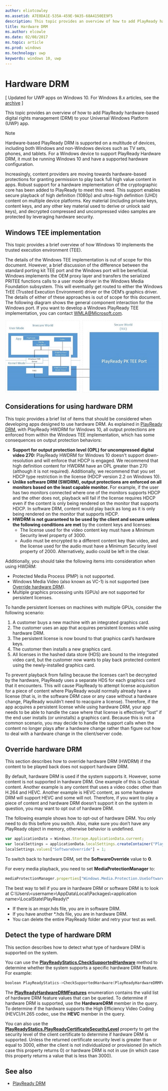 ```yaml
---
author: eliotcowley
ms.assetid: A7E0DA1E-535A-459E-9A35-68A4150EE9F5
description: This topic provides an overview of how to add PlayReady hardware-based digital rights management (DRM) to your Universal Windows Platform (UWP) app.
title: Hardware DRM
ms.author: elcowle
ms.date: 02/08/2017
ms.topic: article
ms.prod: windows
ms.technology: uwp
keywords: windows 10, uwp
---
```


# Hardware DRM

\[ Updated for UWP apps on Windows 10. For Windows 8.x articles, see the [archive](http://go.microsoft.com/fwlink/p/?linkid=619132) \]

This topic provides an overview of how to add PlayReady hardware-based digital rights management (DRM) to your Universal Windows Platform (UWP) app.

> [!NOTE] 
> Hardware-based PlayReady DRM is supported on a multitude of devices, including both Windows and non-Windows devices such as TV sets, phones, and tablets. For a Windows device to support PlayReady Hardware DRM, it must be running Windows 10 and have a supported hardware configuration.

Increasingly, content providers are moving towards hardware-based protections for granting permission to play back full high value content in apps. Robust support for a hardware implementation of the cryptographic core has been added to PlayReady to meet this need. This support enables secure playback of high definition (1080p) and ultra-high definition (UHD) content on multiple device platforms. Key material (including private keys, content keys, and any other key material used to derive or unlock said keys), and decrypted compressed and uncompressed video samples are protected by leveraging hardware security.

## Windows TEE implementation

This topic provides a brief overview of how Windows 10 implements the trusted execution environment (TEE).

The details of the Windows TEE implementation is out of scope for this document. However, a brief discussion of the difference between the standard porting kit TEE port and the Windows port will be beneficial. Windows implements the OEM proxy layer and transfers the serialized PRITEE functions calls to a user mode driver in the Windows Media Foundation subsystem. This will eventually get routed to either the Windows TrEE (Trusted Execution Environment) driver or the OEM’s graphics driver. The details of either of these approaches is out of scope for this document. The following diagram shows the general component interaction for the Windows port. If you want to develop a Windows PlayReady TEE implementation, you can contact <WMLA@Microsoft.com>.

![windows tee component diagram](images/windowsteecomponentdiagram720.jpg)

## Considerations for using hardware DRM

This topic provides a brief list of items that should be considered when developing apps designed to use hardware DRM. As explained in [PlayReady DRM](playready-client-sdk.md#output-protection), with PlayReady HWDRM for Windows 10, all output protections are enforced from within the Windows TEE implementation, which has some consequences on output protection behaviors:

-   **Support for output protection level (OPL) for uncompressed digital video 270:** PlayReady HWDRM for Windows 10 doesn't support down-resolution and will enforce that HDCP is engaged. We recommend that high definition content for HWDRM have an OPL greater than 270 (although it is not required). Additionally, we recommend that you set HDCP type restriction in the license (HDCP version 2.2 on Windows 10).
-   **Unlike software DRM (SWDRM), output protections are enforced on all monitors based on the least capable monitor.** For example, if the user has two monitors connected where one of the monitors supports HDCP and the other does not, playback will fail if the license requires HDCP even if the content is only being rendered on the monitor that supports HDCP. In software DRM, content would play back as long as it is only being rendered on the monitor that supports HDCP.
-   **HWDRM is not guaranteed to be used by the client and secure unless the following conditions are met** by the content keys and licenses:
    -   The license used for the video content key must have a Minimum Security level property of 3000.
    -   Audio must be encrypted to a different content key than video, and the license used for the audio must have a Minimum Security level property of 2000. Alternatively, audio could be left in the clear.
    
Additionally, you should take the following items into consideration when using HWDRM:

-   Protected Media Process (PMP) is not supported.
-   Windows Media Video (also known as VC-1) is not supported (see [Override hardware DRM](#override-hardware-drm)).
-   Multiple graphics processing units (GPUs) are not supported for persistent licenses.

To handle persistent licenses on machines with multiple GPUs, consider the following scenario:

1.  A customer buys a new machine with an integrated graphics card.
2.  The customer uses an app that acquires persistent licenses while using hardware DRM.
3.  The persistent license is now bound to that graphics card’s hardware keys.
4.  The customer then installs a new graphics card.
5.  All licenses in the hashed data store (HDS) are bound to the integrated video card, but the customer now wants to play back protected content using the newly-installed graphics card.

To prevent playback from failing because the licenses can’t be decrypted by the hardware, PlayReady uses a separate HDS for each graphics card that it encounters. This will cause PlayReady to attempt license acquisition for a piece of content where PlayReady would normally already have a license (that is, in the software DRM case or any case without a hardware change, PlayReady wouldn’t need to reacquire a license). Therefore, if the app acquires a persistent license while using hardware DRM, your app needs to be able to handle the case where that license is effectively “lost” if the end user installs (or uninstalls) a graphics card. Because this is not a common scenario, you may decide to handle the support calls when the content no longer plays after a hardware change rather than figure out how to deal with a hardware change in the client/server code.

## Override hardware DRM

This section describes how to override hardware DRM (HWDRM) if the content to be played back does not support hardware DRM.

By default, hardware DRM is used if the system supports it. However, some content is not supported in hardware DRM. One example of this is Cocktail content. Another example is any content that uses a video codec other than H.264 and HEVC. Another example is HEVC content, as some hardware DRM will support HEVC and some will not. Therefore, if you want to play a piece of content and hardware DRM doesn’t support it on the system in question, you may want to opt out of hardware DRM.

The following example shows how to opt-out of hardware DRM. You only need to do this before you switch. Also, make sure you don’t have any PlayReady object in memory, otherwise behavior is undefined.

```js
var applicationData = Windows.Storage.ApplicationData.current;
var localSettings = applicationData.localSettings.createContainer("PlayReady", Windows.Storage.ApplicationDataCreateDisposition.always);
localSettings.values["SoftwareOverride"] = 1;
```

To switch back to hardware DRM, set the **SoftwareOverride** value to **0**.

For every media playback, you need to set **MediaProtectionManager** to:

```js
mediaProtectionManager.properties["Windows.Media.Protection.UseSoftwareProtectionLayer"] = true;
```

The best way to tell if you are in hardware DRM or software DRM is to look at C:\\Users\\&lt;username&gt;\\AppData\\Local\\Packages\\&lt;application name&gt;\\LocalState\\PlayReady\\\*

-   If there is an mspr.hds file, you are in software DRM.
-   If you have another \*.hds file, you are in hardware DRM.
-   You can delete the entire PlayReady folder and retry your test as well.

## Detect the type of hardware DRM

This section describes how to detect what type of hardware DRM is supported on the system.

You can use the [**PlayReadyStatics.CheckSupportedHardware**](https://msdn.microsoft.com/library/windows/apps/dn986441) method to determine whether the system supports a specific hardware DRM feature. For example:

```cpp
boolean PlayReadyStatics->CheckSupportedHardware(PlayReadyHardwareDRMFeatures enum);
```

The [**PlayReadyHardwareDRMFeatures**](https://msdn.microsoft.com/library/windows/apps/dn986265) enumeration contains the valid list of hardware DRM feature values that can be queried. To determine if hardware DRM is supported, use the **HardwareDRM** member in the query. To determine if the hardware supports the High Efficiency Video Coding (HEVC)/H.265 codec, use the **HEVC** member in the query.

You can also use the [**PlayReadyStatics.PlayReadyCertificateSecurityLevel**](https://msdn.microsoft.com/library/windows/apps/windows.media.protection.playready.playreadystatics.playreadycertificatesecuritylevel.aspx) property to get the security level of the client certificate to determine if hardware DRM is supported. Unless the returned certificate security level is greater than or equal to 3000, either the client is not individualized or provisioned (in which case this property returns 0) or hardware DRM is not in use (in which case this property returns a value that is less than 3000).

## See also
- [PlayReady DRM](playready-client-sdk.md)
